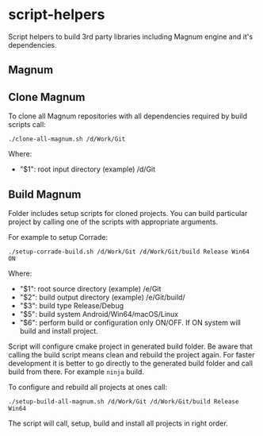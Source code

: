 # script-helpers

Script helpers to build 3rd party libraries including Magnum engine and it's dependencies.

## Magnum
## Clone Magnum

To clone all Magnum repositories with all dependencies required by build scripts call:

`./clone-all-magnum.sh /d/Work/Git`

Where:
- "$1": root input directory (example) /d/Git

## Build Magnum

Folder includes setup scripts for cloned projects.
You can build particular project by calling one of the scripts with appropriate arguments.

For example to setup Corrade:

`./setup-corrade-build.sh /d/Work/Git /d/Work/Git/build Release Win64 ON`

Where:
- "$1": root source directory (example) /e/Git
- "$2": build output directory (example) /e/Git/build/
- "$3": build type Release/Debug
- "$5": build system Android/Win64/macOS/Linux
- "$6": perform build or configuration only ON/OFF. If ON system will build and install project.

Script will configure cmake project in generated build folder.
Be aware that calling the build script means clean and rebuild the project again.
For faster development it is better to go directly to the generated build folder and call build from there. For example `ninja` build.

To configure and rebuild all projects at ones call:

`./setup-build-all-magnum.sh /d/Work/Git /d/Work/Git/build Release Win64`

The script will call, setup, build and install all projects in right order.
